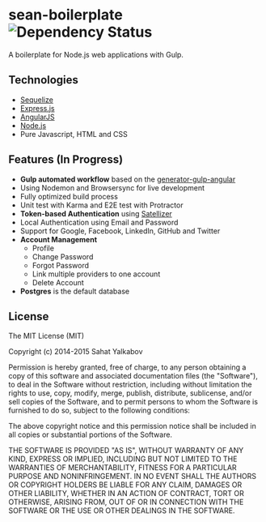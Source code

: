 # sean-boilerplate ![Dependency Status](https://david-dm.org/bducharme/sean-boilerplate/status.svg?style=flat)

A boilerplate for Node.js web applications with Gulp. 

Technologies
--------
- [Sequelize](http://docs.sequelizejs.com/en/latest/)
- [Express.js ](http://expressjs.com/)
- [AngularJS](https://angularjs.org/)
- [Node.js](https://nodejs.org/en/)
- Pure Javascript, HTML and CSS

Features (In Progress)
--------
- **Gulp automated workflow** based on the [generator-gulp-angular](https://github.com/Swiip/generator-gulp-angular) 
 - Using Nodemon and Browsersync for live development
 - Fully optimized build process
 - Unit test with Karma and E2E test with Protractor
- **Token-based Authentication** using [Satellizer](https://github.com/sahat/satellizer) 
 - Local Authentication using Email and Password
 - Support for Google, Facebook, LinkedIn, GitHub and Twitter
 - **Account Management**
    - Profile 
    - Change Password
    - Forgot Password
    - Link multiple providers to one account
    - Delete Account
- **Postgres** is the default database


License
-------

The MIT License (MIT)

Copyright (c) 2014-2015 Sahat Yalkabov

Permission is hereby granted, free of charge, to any person obtaining a copy of this software and associated documentation files (the "Software"), to deal in the Software without restriction, including without limitation the rights to use, copy, modify, merge, publish, distribute, sublicense, and/or sell copies of the Software, and to permit persons to whom the Software is furnished to do so, subject to the following conditions:

The above copyright notice and this permission notice shall be included in all copies or substantial portions of the Software.

THE SOFTWARE IS PROVIDED "AS IS", WITHOUT WARRANTY OF ANY KIND, EXPRESS OR IMPLIED, INCLUDING BUT NOT LIMITED TO THE WARRANTIES OF MERCHANTABILITY, FITNESS FOR A PARTICULAR PURPOSE AND NONINFRINGEMENT. IN NO EVENT SHALL THE AUTHORS OR COPYRIGHT HOLDERS BE LIABLE FOR ANY CLAIM, DAMAGES OR OTHER LIABILITY, WHETHER IN AN ACTION OF CONTRACT, TORT OR OTHERWISE, ARISING FROM, OUT OF OR IN CONNECTION WITH THE SOFTWARE OR THE USE OR OTHER DEALINGS IN THE SOFTWARE.

